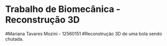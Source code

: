 # Trabalho de Biomecânica - Reconstrução 3D
#Mariana Tavares Mozini - 12560151
#Reconstrução 3D de uma bola sendo chutada.
 
